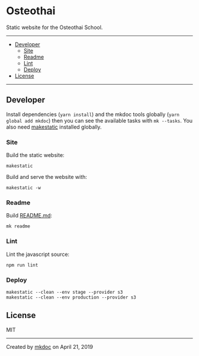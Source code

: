 # Osteothai

Static website for the Osteothai School.

---

- [Developer](#developer)
  - [Site](#site)
  - [Readme](#readme)
  - [Lint](#lint)
  - [Deploy](#deploy)
- [License](#license)

---

## Developer

Install dependencies (`yarn install`) and the mkdoc tools globally (`yarn global add mkdoc`) then you can see the available tasks with `mk --tasks`. You also need [makestatic][] installed globally.

### Site

Build the static website:

```shell
makestatic
```

Build and serve the website with:

```shell
makestatic -w
```

### Readme

Build [README.md](https://github.com/tmpfs/osteothai-school/blob/master/README.md):

```shell
mk readme
```

### Lint

Lint the javascript source:

```shell
npm run lint
```

### Deploy

```shell
makestatic --clean --env stage --provider s3
makestatic --clean --env production --provider s3
```

## License

MIT

---

Created by [mkdoc](https://github.com/mkdoc/mkdoc) on April 21, 2019

[browsersync]: http://browsersync.io
[makestatic]: https://makestatic.ws

